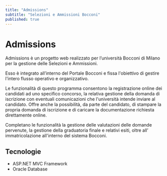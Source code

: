 ```yaml
---
title: "Admissions"
subtitle: "Selezioni e Ammissioni Bocconi"
published: true
---
```

# Admissions

Admissions è un progetto web realizzato per l’università Bocconi di Milano per la gestione delle Selezioni e Ammissioni.

Esso è integrato all’interno del Portale Bocconi e fissa l'obiettivo di gestire l'intero flusso operativo e organizzativo.

Le funzionalità di questo programma consentono la registrazione online dei candidati ad uno specifico concorso, la relativa gestione della domanda di iscrizione con eventuali comunicazioni che l'università intende inviare al candidato. Offre anche la possibilità, da parte del candidato, di stampare la propria domanda di iscrizione e di caricare la documentazione richiesta direttamente online.

Completano le funzionalità la gestione delle valutazioni delle domande pervenute, la gestione della graduatoria finale e relativi esiti, oltre all’ immatricolazione all'interno del sistema Bocconi.

## Tecnologie

- ASP.NET MVC Framework
- Oracle Database
